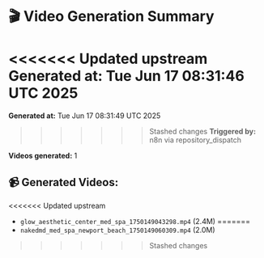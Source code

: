 # 🎬 Video Generation Summary

<<<<<<< Updated upstream
**Generated at:** Tue Jun 17 08:31:46 UTC 2025
=======
**Generated at:** Tue Jun 17 08:31:49 UTC 2025
>>>>>>> Stashed changes
**Triggered by:** n8n via repository_dispatch

**Videos generated:** 1

## 📹 Generated Videos:
<<<<<<< Updated upstream
- `glow_aesthetic_center_med_spa_1750149043298.mp4` (2.4M)
=======
- `nakedmd_med_spa_newport_beach_1750149060309.mp4` (2.0M)
>>>>>>> Stashed changes
